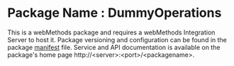 # Package Name : DummyOperations
This is a webMethods package and requires a webMethods Integration Server to host it. Package versioning and configuration can be found in the package [manifest](./DummyOperations/manifest.v3) file. Service and API documentation is available on the package's home page http://&lt;server&gt;:&lt;port&gt;/&lt;packagename>.